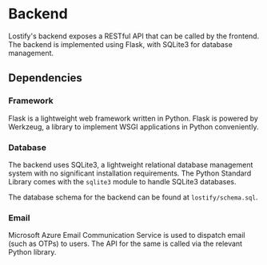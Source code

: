 # Backend

Lostify's backend exposes a RESTful API that can be called by the frontend. The backend is implemented
using Flask, with SQLite3 for database management.

## Dependencies

### Framework

Flask is a lightweight web framework written in Python. Flask is powered by Werkzeug, a library to
implement WSGI applications in Python conveniently.

### Database

The backend uses SQLite3, a lightweight relational database management system with no significant installation
requirements. The Python Standard Library comes with the `sqlite3` module to handle SQLite3 databases.

The database schema for the backend can be found at `lostify/schema.sql`.

### Email

Microsoft Azure Email Communication Service is used to dispatch email (such as OTPs) to users. The API for the
same is called via the relevant Python library.
